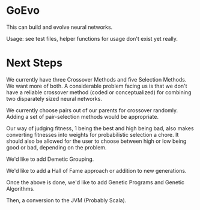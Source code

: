 # GoEvo #

This can build and evolve neural networks.

Usage: see test files, helper functions for usage don't exist yet really.

# Next Steps #

We currently have three Crossover Methods and five Selection Methods. We want more of both. A considerable problem facing us is that we don't have a reliable crossover method (coded or conceptualized) for combining two disparately sized neural networks. 

We currently choose pairs out of our parents for crossover randomly. Adding a set of pair-selection methods would be appropriate.

Our way of judging fitness, 1 being the best and high being bad, also makes converting fitnesses into weights for probabilistic selection a chore. It should also be allowed for the user to choose between high or low being good or bad, depending on the problem.

We'd like to add Demetic Grouping.

We'd like to add a Hall of Fame approach or addition to new generations.

Once the above is done, we'd like to add Genetic Programs and Genetic Algorithms.

Then, a conversion to the JVM (Probably Scala).
